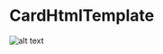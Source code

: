 # CardHtmlTemplate

![alt text](https://github.com/hadeel36/CardHtmlTemplate/tree/master/assets/card-sceenShot.png)